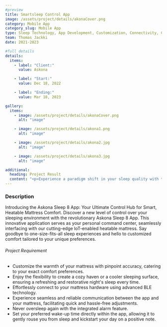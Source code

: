 ```yaml
---
#preview
title: Smartsleep Control App
image: /assets/project/details/akonaCover.png
category: Mobile App
category_slug: Mobile App
type: Sleep Technology, App Development, Customization, Connectivity, Comfort
team: Thomas Jackki
date: 2021-2023

#full details
details:
  items:
    - label: "Client:"
      value: Askona

    - label: "Start:"
      value: Dec 18, 2022

    - label: "Ending:"
      value: Mar 18, 2023

gallery:
  items:
    - image: /assets/project/details/akonaCover.png
      alt: "image"

    - image: /assets/project/details/akona1.png
      alt: "image"

    - image: /assets/project/details/akona2.jpg
      alt: "image"

    - image: /assets/project/details/akona3.jpg
      alt: "image"

additional:
  heading: Project Result
  content: "<p>Experience a paradigm shift in your sleep quality with the Askona Sleep 8 App. Harnessing the latest in sleep technology, this app empowers you to take charge of your comfort and well-being like never before.</p><ul><li>Tailor the heat level of your mattress to your exact liking, ensuring a cozy and soothing sleep environment every night.</li><li>Effortlessly connect to your mattress via Bluetooth Low Energy (BLE), ensuring reliable communication and hassle-free adjustments.</li><li>Set alarms within the app to gently awaken you at your preferred time, starting your day on a refreshing note.</li><li>Say goodbye to restless nights and hello to uninterrupted, rejuvenating sleep that leaves you feeling energized and ready to take on the day.</li><li>Embrace the future of sleep innovation with the Askona Sleep 8 App, designed to optimize your sleep experience and promote overall well-being.</li></ul>"
---
```


### Description

Introducing the Askona Sleep 8 App: Your Ultimate Control Hub for Smart, Heatable Mattress Comfort. Discover a new level of control over your sleeping environment with the revolutionary Askona Sleep 8 App. This innovative application serves as your personal command center, seamlessly interfacing with our cutting-edge IoT-enabled heatable mattress. Say goodbye to one-size-fits-all sleep experiences and hello to customized comfort tailored to your unique preferences.

###### Project Requirement

- Customize the warmth of your mattress with pinpoint accuracy, catering to your exact comfort preferences.
- Enjoy the flexibility to create a cozy haven or a cooler sleeping surface, ensuring a refreshing and restorative night's sleep every time.
- Effortlessly connect to your mattress hardware using advanced BLE technology.
- Experience seamless and reliable communication between the app and your mattress, facilitating quick and hassle-free adjustments.
- Never oversleep again with the integrated alarm feature.
- Set your preferred wake-up time directly within the app, allowing it to gently rouse you from sleep and kickstart your day on a positive note.
